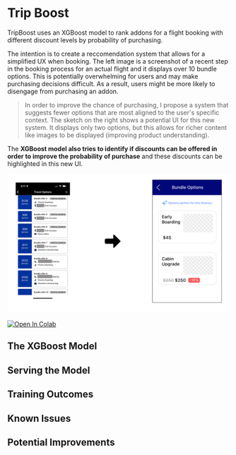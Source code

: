 # Trip Boost
TripBoost uses an XGBoost model to rank addons for a flight booking with different discount levels by probability of purchasing.

The intention is to create a reccomendation system that allows for a simplified UX when booking. The left image is a screenshot of a recent step in the booking process for an actual flight and it displays over 10 bundle options. This is potentially overwhelming for users and may make purchasing decisions difficult. As a result, users might be more likely to disengage from purchasing an addon. 

>In order to improve the chance of purchasing, I propose a system that suggests fewer options that are most aligned to the user's specific context. The sketch on the right shows a potential UI for this new system. It displays only two options, but this allows for richer content like images to be displayed (improving product understanding). 

The **XGBoost model also tries to identify if discounts can be offered in order to improve the probability of purchase** and these discounts can be highlighted in this new UI.

![Alt text](images/Frame%202%20from%20Figma.png)

<a target="_blank" href="https://colab.research.google.com/github/chrisfurlong03/addon_boost/blob/main/Add_on_Bundling_Modeling.ipynb">
  <img src="https://colab.research.google.com/assets/colab-badge.svg" alt="Open In Colab"/>
</a>

## The XGBoost Model

## Serving the Model

## Training Outcomes

## Known Issues

## Potential Improvements